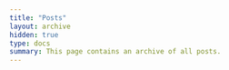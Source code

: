 ```yaml
---
title: "Posts"
layout: archive
hidden: true
type: docs
summary: This page contains an archive of all posts.
---
```


